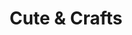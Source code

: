 ---
title: "Cute & Crafts"
url: /santa-coloma-de-gramenet/cute-und-crafts/
shop: material de oficina
---